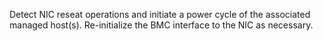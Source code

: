 Detect NIC reseat operations and initiate a power cycle of the associated
managed host(s). Re-initialize the BMC interface to the NIC as necessary.
